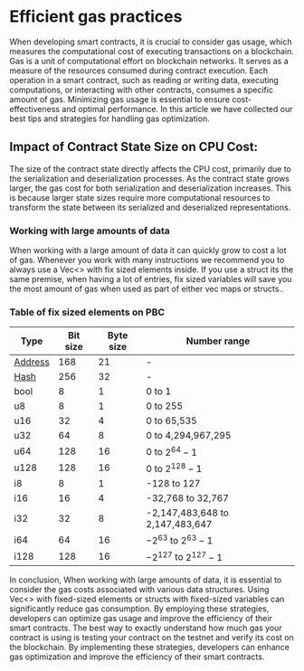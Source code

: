 # Efficient gas practices

When developing smart contracts, it is crucial to consider gas usage, which measures the computational cost of executing transactions on a blockchain. Gas is a unit of computational effort on blockchain networks. It serves as a measure of the resources consumed during contract execution. Each operation in a smart contract, such as reading or writing data, executing computations, or interacting with other contracts, consumes a specific amount of gas. Minimizing gas usage is essential to ensure cost-effectiveness and optimal performance. In this article we have collected our best tips and strategies for handling gas optimization.

## Impact of Contract State Size on CPU Cost:
The size of the contract state directly affects the CPU cost, primarily due to the serialization and deserialization processes. As the contract state grows larger, the gas cost for both serialization and deserialization increases. This is because larger state sizes require more computational resources to transform the state between its serialized and deserialized representations.

### Working with large amounts of data
When working with a large amount of data it can quickly grow to cost a lot of gas. Whenever you work with many instructions we recommend you to always use a Vec<> with fix sized elements inside. If you use a struct its the same premise, when having a lot of entries, fix sized variables will save you the most amount of gas when used as part of either vec maps or structs..  

### Table of fix sized elements on PBC

| Type                                                                                                                  | Bit size  | Byte size | Number range                    |
|-----------------------------------------------------------------------------------------------------------------------|-----------|-----------|---------------------------------|
| [Address](https://partisiablockchain.gitlab.io/language/contract-sdk/pbc_contract_common/address/struct.Address.html) | 168       | 21        | -                               |
| [Hash](https://partisiablockchain.gitlab.io/language/contract-sdk/pbc_contract_common/struct.Hash.html)               | 256          | 32        | -                               |
| bool                                                                                                                  | 8         | 1         | 0 to 1                          |
| u8                                                                                                                    | 8         | 1         | 0 to 255                        |
| u16                                                                                                                   | 32        | 4         | 0 to 65,535                     |
| u32                                                                                                                   | 64        | 8         | 0 to 4,294,967,295              |
| u64                                                                                                                   | 128       | 16        | 0 to $2^{64}−1$                 |
| u128                                                                                                                  | 128       | 16        | 0 to  $2^{128}-1$               |
| i8                                                                                                                    | 8         | 1         | -128 to 127                     |
| i16                                                                                                                   | 16        | 4         | -32,768 to 32,767               |
| i32                                                                                                                   | 32        | 8         | -2,147,483,648 to 2,147,483,647 |
| i64                                                                                                                   | 64        | 16        | $−2^{63}$ to  $2^{63}-1$        |
| i128                                                                                                                  | 128       | 16        | $−2^{127}$ to  $2^{127}-1$      |


In conclusion, When working with large amounts of data, it is essential to consider the gas costs associated with various data structures. Using Vec<> with fixed-sized elements or structs with fixed-sized variables can significantly reduce gas consumption. By employing these strategies, developers can optimize gas usage and improve the efficiency of their smart contracts. The best way to exactly understand how much gas your contract is using is testing your contract on the testnet and verify its cost on the blockchain. By implementing these strategies, developers can enhance gas optimization and improve the efficiency of their smart contracts.